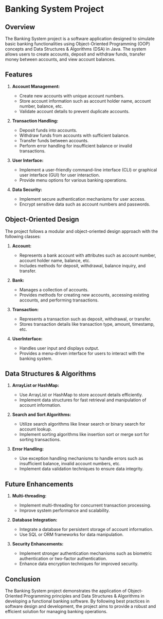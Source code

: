 # Banking System Project

## Overview

The Banking System project is a software application designed to simulate basic banking functionalities using Object-Oriented Programming (OOP) concepts and Data Structures & Algorithms (DSA) in Java. The system allows users to create accounts, deposit and withdraw funds, transfer money between accounts, and view account balances.

## Features

1. **Account Management:**
   - Create new accounts with unique account numbers.
   - Store account information such as account holder name, account number, balance, etc.
   - Validate account details to prevent duplicate accounts.

2. **Transaction Handling:**
   - Deposit funds into accounts.
   - Withdraw funds from accounts with sufficient balance.
   - Transfer funds between accounts.
   - Perform error handling for insufficient balance or invalid transactions.

3. **User Interface:**
   - Implement a user-friendly command-line interface (CLI) or graphical user interface (GUI) for user interaction.
   - Provide menu options for various banking operations.

4. **Data Security:**
   - Implement secure authentication mechanisms for user access.
   - Encrypt sensitive data such as account numbers and passwords.

## Object-Oriented Design

The project follows a modular and object-oriented design approach with the following classes:

1. **Account:**
   - Represents a bank account with attributes such as account number, account holder name, balance, etc.
   - Includes methods for deposit, withdrawal, balance inquiry, and transfer.

2. **Bank:**
   - Manages a collection of accounts.
   - Provides methods for creating new accounts, accessing existing accounts, and performing transactions.

3. **Transaction:**
   - Represents a transaction such as deposit, withdrawal, or transfer.
   - Stores transaction details like transaction type, amount, timestamp, etc.

4. **UserInterface:**
   - Handles user input and displays output.
   - Provides a menu-driven interface for users to interact with the banking system.

## Data Structures & Algorithms

1. **ArrayList or HashMap:**
   - Use ArrayList or HashMap to store account details efficiently.
   - Implement data structures for fast retrieval and manipulation of account information.

2. **Search and Sort Algorithms:**
   - Utilize search algorithms like linear search or binary search for account lookup.
   - Implement sorting algorithms like insertion sort or merge sort for sorting transactions.

3. **Error Handling:**
   - Use exception handling mechanisms to handle errors such as insufficient balance, invalid account numbers, etc.
   - Implement data validation techniques to ensure data integrity.

## Future Enhancements

1. **Multi-threading:**
   - Implement multi-threading for concurrent transaction processing.
   - Improve system performance and scalability.

2. **Database Integration:**
   - Integrate a database for persistent storage of account information.
   - Use SQL or ORM frameworks for data manipulation.

3. **Security Enhancements:**
   - Implement stronger authentication mechanisms such as biometric authentication or two-factor authentication.
   - Enhance data encryption techniques for improved security.

## Conclusion

The Banking System project demonstrates the application of Object-Oriented Programming principles and Data Structures & Algorithms in developing a functional banking software. By following best practices in software design and development, the project aims to provide a robust and efficient solution for managing banking operations.
